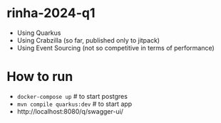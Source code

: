 # rinha-2024-q1

* Using Quarkus
* Using Crabzilla (so far, published only to jitpack)
* Using Event Sourcing (not so competitive in terms of performance)

# How to run

* `docker-compose up`             # to start postgres
* `mvn compile quarkus:dev`       # to start app
* http://localhost:8080/q/swagger-ui/

